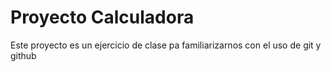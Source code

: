 # Proyecto Calculadora
Este proyecto es un ejercicio de clase pa familiarizarnos con el uso de git y github
